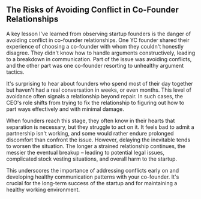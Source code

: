 ## The Risks of Avoiding Conflict in Co-Founder Relationships

A key lesson I've learned from observing startup founders is the danger of avoiding conflict in co-founder relationships. One YC founder shared their experience of choosing a co-founder with whom they couldn't honestly disagree. They didn't know how to handle arguments constructively, leading to a breakdown in communication. Part of the issue was avoiding conflicts, and the other part was one co-founder resorting to unhealthy argument tactics.

It's surprising to hear about founders who spend most of their day together but haven't had a real conversation in weeks, or even months. This level of avoidance often signals a relationship beyond repair. In such cases, the CEO's role shifts from trying to fix the relationship to figuring out how to part ways effectively and with minimal damage.

When founders reach this stage, they often know in their hearts that separation is necessary, but they struggle to act on it. It feels bad to admit a partnership isn't working, and some would rather endure prolonged discomfort than confront the issue. However, delaying the inevitable tends to worsen the situation. The longer a strained relationship continues, the messier the eventual breakup – leading to potential legal issues, complicated stock vesting situations, and overall harm to the startup.

This underscores the importance of addressing conflicts early on and developing healthy communication patterns with your co-founder. It's crucial for the long-term success of the startup and for maintaining a healthy working environment.




